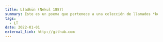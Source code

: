 ```yaml
---
title: Lladkün (Nekul 1887)
summary: Este es un poema que pertenece a una colección de llamados *kollag*, escritos por Nekul o Juan Elías Carrera, de Apiao, Chiloé. Fueron entregados en un cuaderno al antropólogo Alejandro Cañas, quien, a su vez, los entregó a Rodolfo Lenz, quien tomó una copia. 
tags:
  - LT
date: 2022-01-01
external_link: http://github.com
---
```

